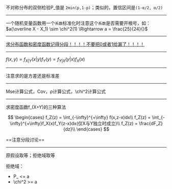 不对称分布的双侧检验P\_值是 `2min(p,1-p)`；类似的，置信区间是`(1-α/2, α/2)`

---

一个随机变量函数用一个`系数`标准化时注意这个`系数`是否需要开根号，如：$a(\overline X - X_1) \sim \chi^2(1) \Rightarrow a = \frac{25}{24}{}$

---

<u>求分布函数和密度函数记得分段！！！！不要把0或者1给漏了！！！！</u>

---

$f(x,y) = f_{X|Y}(x|y)f_Y(y) = f_{Y|X}(y|x)f_X(x)$

---

注意求的是方差还是标准差

---

Mse计算公式，Cov，ρ计算公式，\chi^2计算公式

---

求密度函数f_(X+Y)的三种算法

$$
\begin{cases}
	f_Z(z) = \int_{-\infty}^{+\infty} f(x,z-x)dx\\
	f_Z(z) = \int_{-\infty}^{+\infty}f_X(x)f_Y(z-x)dx(仅X与Y独立时成立)\\
	f_Z(z) = \frac{dF_Z}{dz}\\
\end{cases}
$$

==注意分段讨论==

---

原假设取等；拒绝域取等

拒绝域：

* P\_ <= a
* \chi^2 >= a